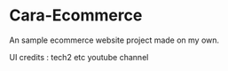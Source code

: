 # Cara-Ecommerce
An sample ecommerce website project made on my own.

UI credits : tech2 etc youtube channel
